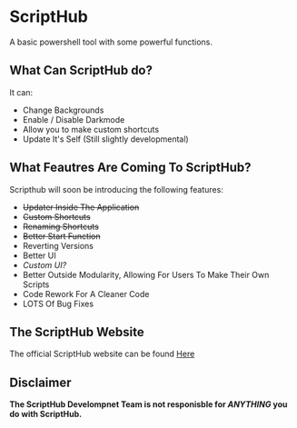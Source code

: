 # ScriptHub

A basic powershell tool with some powerful functions.

## What Can ScriptHub do?

It can:
- Change Backgrounds
- Enable / Disable Darkmode
- Allow you to make custom shortcuts
- Update It's Self (Still slightly developmental)

## What Feautres Are Coming To ScriptHub?

Scripthub will soon be introducing the following features:

- ~~Updater Inside The Application~~
- ~~Custom Shortcuts~~
- ~~Renaming Shortcuts~~
- ~~Better Start Function~~
- Reverting Versions
- Better UI
- *Custom UI?*
- Better Outside Modularity, Allowing For Users To Make Their Own Scripts
- Code Rework For A Cleaner Code
- LOTS Of Bug Fixes

## The ScriptHub Website

The official ScriptHub website can be found [Here](https://sites.google.com/students.ocps.net/ScriptHub)

## Disclaimer

**The ScriptHub Develompnet Team is not responisble for *ANYTHING* you do with ScriptHub.**
